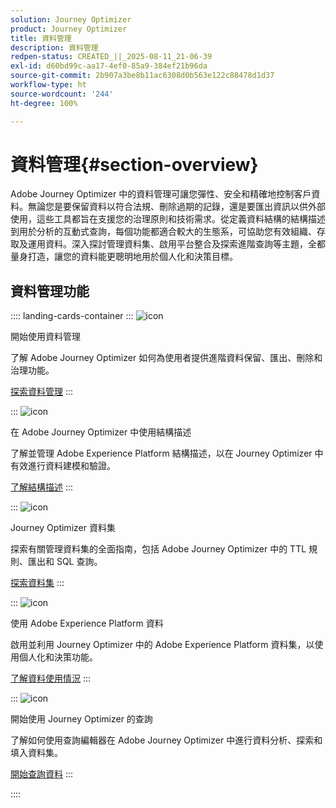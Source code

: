 ```yaml
---
solution: Journey Optimizer
product: Journey Optimizer
title: 資料管理
description: 資料管理
redpen-status: CREATED_||_2025-08-11_21-06-39
exl-id: d60bd99c-aa17-4ef0-85a9-384ef21b96da
source-git-commit: 2b907a3be8b11ac6308d0b563e122c88478d1d37
workflow-type: ht
source-wordcount: '244'
ht-degree: 100%

---
```


# 資料管理{#section-overview}

Adobe Journey Optimizer 中的資料管理可讓您彈性、安全和精確地控制客戶資料。無論您是要保留資料以符合法規、刪除過期的記錄，還是要匯出資訊以供外部使用，這些工具都旨在支援您的治理原則和技術需求。從定義資料結構的結構描述到用於分析的互動式查詢，每個功能都適合較大的生態系，可協助您有效組織、存取及運用資料。深入探討管理資料集、啟用平台整合及探索進階查詢等主題，全都量身打造，讓您的資料能更聰明地用於個人化和決策目標。

## 資料管理功能

:::: landing-cards-container
:::
![icon](https://cdn.experienceleague.adobe.com/icons/book.svg?lang=zh-Hant)

開始使用資料管理

了解 Adobe Journey Optimizer 如何為使用者提供進階資料保留、匯出、刪除和治理功能。

[探索資料管理](../using/data/gs-data.md)
:::

:::
![icon](https://cdn.experienceleague.adobe.com/icons/puzzle-piece.svg?lang=zh-Hant)

在 Adobe Journey Optimizer 中使用結構描述

了解並管理 Adobe Experience Platform 結構描述，以在 Journey Optimizer 中有效進行資料建模和驗證。

[了解結構描述](../using/data/get-started-schemas.md)
:::

:::
![icon](https://cdn.experienceleague.adobe.com/icons/database.svg?lang=zh-Hant)

Journey Optimizer 資料集

探索有關管理資料集的全面指南，包括 Adobe Journey Optimizer 中的 TTL 規則、匯出和 SQL 查詢。

[探索資料集](datasets-landing-page.md)
:::

:::
![icon](https://cdn.experienceleague.adobe.com/icons/bullseye.svg?lang=zh-Hant)

使用 Adobe Experience Platform 資料

啟用並利用 Journey Optimizer 中的 Adobe Experience Platform 資料集，以使用個人化和決策功能。

[了解資料使用情況](../using/data/lookup-aep-data.md)
:::

:::
![icon](https://cdn.experienceleague.adobe.com/icons/chart-line.svg?lang=zh-Hant)

開始使用 Journey Optimizer 的查詢

了解如何使用查詢編輯器在 Adobe Journey Optimizer 中進行資料分析、探索和填入資料集。

[開始查詢資料](../using/data/get-started-queries.md)
:::

::::
